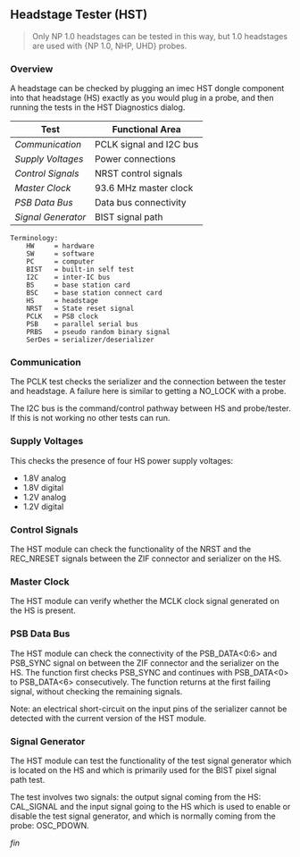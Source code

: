 ## Headstage Tester (HST)

> Only NP 1.0 headstages can be tested in this way, but 1.0 headstages
are used with {NP 1.0, NHP, UHD} probes.

### Overview

A headstage can be checked by plugging an imec HST dongle component
into that headstage (HS) exactly as you would plug in a probe, and
then running the tests in the HST Diagnostics dialog.

| Test                  | Functional Area |
| --------------------- | -------------------------------- |
| *Communication*       | PCLK signal and I2C bus |
| *Supply Voltages*     | Power connections |
| *Control Signals*     | NRST control signals |
| *Master Clock*        | 93.6 MHz master clock |
| *PSB Data Bus*        | Data bus connectivity |
| *Signal Generator*    | BIST signal path |

```
Terminology:
    HW     = hardware
    SW     = software
    PC     = computer
    BIST   = built-in self test
    I2C    = inter-IC bus
    BS     = base station card
    BSC    = base station connect card
    HS     = headstage
    NRST   = State reset signal
    PCLK   = PSB clock
    PSB    = parallel serial bus
    PRBS   = pseudo random binary signal
    SerDes = serializer/deserializer
```

### Communication

The PCLK test checks the serializer and the connection between the tester
and headstage. A failure here is similar to getting a NO_LOCK with a probe.

The I2C bus is the command/control pathway between HS and probe/tester. If
this is not working no other tests can run.

### Supply Voltages

This checks the presence of four HS power supply voltages:

- 1.8V analog
- 1.8V digital
- 1.2V analog
- 1.2V digital

### Control Signals

The HST module can check the functionality of the NRST and the REC_NRESET
signals between the ZIF connector and serializer on the HS.

### Master Clock

The HST module can verify whether the MCLK clock signal generated on the
HS is present.

### PSB Data Bus

The HST module can check the connectivity of the PSB_DATA<0:6> and
PSB_SYNC signal on between the ZIF connector and the serializer on
the HS. The function first checks PSB_SYNC and continues with PSB_DATA<0>
to PSB_DATA<6> consecutively. The function returns at the first failing
signal, without checking the remaining signals.

Note: an electrical short-circuit on the input pins of the serializer
cannot be detected with the current version of the HST module.

### Signal Generator

The HST module can test the functionality of the test signal generator
which is located on the HS and which is primarily used for the BIST pixel
signal path test.

The test involves two signals: the output signal coming from the HS:
CAL_SIGNAL and the input signal going to the HS which is used to enable
or disable the test signal generator, and which is normally coming from
the probe: OSC_PDOWN.

_fin_

